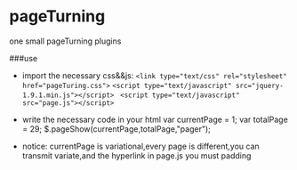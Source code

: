 pageTurning
===========

one small pageTurning plugins

###use
*  import the necessary css&&js:
`<link type="text/css" rel="stylesheet" href="pageTuring.css">`
`<script type="text/javascript" src="jquery-1.9.1.min.js"></script> `
`<script type="text/javascript" src="page.js"></script>`
*   write the necessary code in your html
    var currentPage = 1;
    var totalPage = 29;
    $.pageShow(currentPage,totalPage,"pager");
  
*  notice:
  currentPage is variational,every page is different,you can transmit variate,and the hyperlink in page.js you must padding
